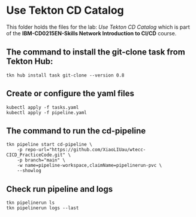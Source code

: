 # Use Tekton CD Catalog

This folder holds the files for the lab: _Use Tekton CD Catalog_ which is part of the **IBM-CD0215EN-Skills Network Introduction to CI/CD** course.

## The command to install the git-clone task from Tekton Hub:
`tkn hub install task git-clone --version 0.8`

## Create or configure the yaml files
```
kubectl apply -f tasks.yaml
kubectl apply -f pipeline.yaml
```

## The command to run the cd-pipeline
```
tkn pipeline start cd-pipeline \
    -p repo-url="https://github.com/XiaoLIUau/wtecc-CICD_PracticeCode.git" \
    -p branch="main" \
    -w name=pipeline-workspace,claimName=pipelinerun-pvc \
    --showlog
```

## Check run pipeline and logs
```
tkn pipelinerun ls
tkn pipelinerun logs --last
```